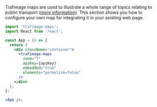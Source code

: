 Trafimage maps are used to illustrate a whole range of topics relating to public transport ([more information](https://www.sbb.ch/en/bahnhof-services/bahnhoefe/karten-bahnhofplaene/trafimage-karten.html)).
This section shows you how to configure your own map for integrating it in your existing web page.

```jsx
import 'trafimage-maps';
import React from 'react';

const App = () => {
  return (
    <div className="container">
      <trafimage-maps
        zoom="7"
        apiKey={apiKey}
        embedded="true"
        elements="permalink=false"
      />
    </div>
  );
};

<App />;
```
